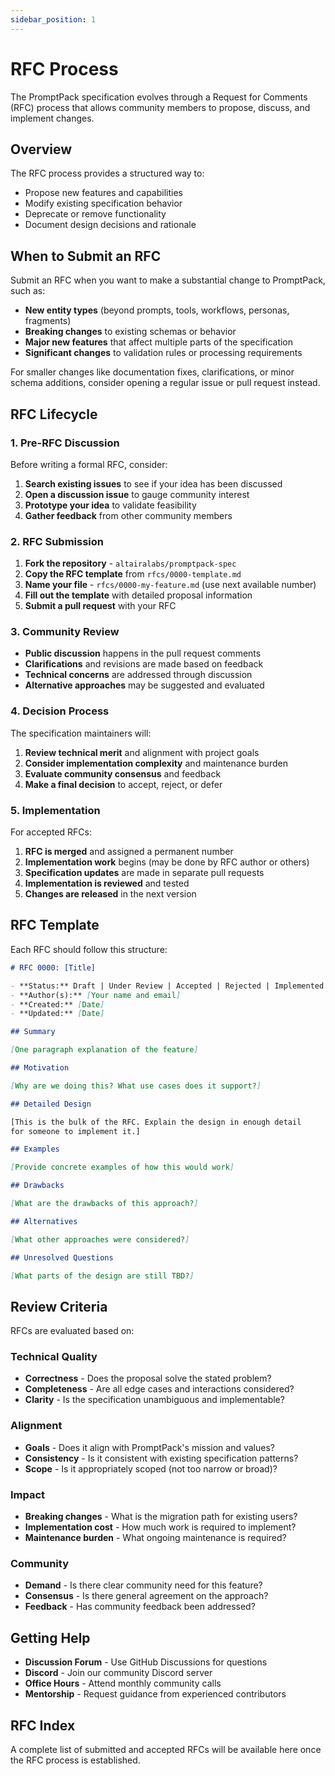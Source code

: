 ```yaml
---
sidebar_position: 1
---
```


# RFC Process

The PromptPack specification evolves through a Request for Comments (RFC) process that allows community members to propose, discuss, and implement changes.

## Overview

The RFC process provides a structured way to:

- Propose new features and capabilities
- Modify existing specification behavior  
- Deprecate or remove functionality
- Document design decisions and rationale

## When to Submit an RFC

Submit an RFC when you want to make a substantial change to PromptPack, such as:

- **New entity types** (beyond prompts, tools, workflows, personas, fragments)
- **Breaking changes** to existing schemas or behavior
- **Major new features** that affect multiple parts of the specification
- **Significant changes** to validation rules or processing requirements

For smaller changes like documentation fixes, clarifications, or minor schema additions, consider opening a regular issue or pull request instead.

## RFC Lifecycle

### 1. Pre-RFC Discussion

Before writing a formal RFC, consider:

1. **Search existing issues** to see if your idea has been discussed
2. **Open a discussion issue** to gauge community interest  
3. **Prototype your idea** to validate feasibility
4. **Gather feedback** from other community members

### 2. RFC Submission

1. **Fork the repository** - `altairalabs/promptpack-spec`
2. **Copy the RFC template** from `rfcs/0000-template.md`
3. **Name your file** - `rfcs/0000-my-feature.md` (use next available number)
4. **Fill out the template** with detailed proposal information
5. **Submit a pull request** with your RFC

### 3. Community Review

- **Public discussion** happens in the pull request comments
- **Clarifications** and revisions are made based on feedback
- **Technical concerns** are addressed through discussion
- **Alternative approaches** may be suggested and evaluated

### 4. Decision Process

The specification maintainers will:

1. **Review technical merit** and alignment with project goals
2. **Consider implementation complexity** and maintenance burden  
3. **Evaluate community consensus** and feedback
4. **Make a final decision** to accept, reject, or defer

### 5. Implementation

For accepted RFCs:

1. **RFC is merged** and assigned a permanent number
2. **Implementation work** begins (may be done by RFC author or others)
3. **Specification updates** are made in separate pull requests
4. **Implementation is reviewed** and tested
5. **Changes are released** in the next version

## RFC Template

Each RFC should follow this structure:

```markdown
# RFC 0000: [Title]

- **Status:** Draft | Under Review | Accepted | Rejected | Implemented
- **Author(s):** [Your name and email]
- **Created:** [Date]
- **Updated:** [Date]

## Summary

[One paragraph explanation of the feature]

## Motivation

[Why are we doing this? What use cases does it support?]

## Detailed Design

[This is the bulk of the RFC. Explain the design in enough detail 
for someone to implement it.]

## Examples

[Provide concrete examples of how this would work]

## Drawbacks

[What are the drawbacks of this approach?]

## Alternatives

[What other approaches were considered?]

## Unresolved Questions

[What parts of the design are still TBD?]
```

## Review Criteria

RFCs are evaluated based on:

### Technical Quality
- **Correctness** - Does the proposal solve the stated problem?
- **Completeness** - Are all edge cases and interactions considered?
- **Clarity** - Is the specification unambiguous and implementable?

### Alignment  
- **Goals** - Does it align with PromptPack's mission and values?
- **Consistency** - Is it consistent with existing specification patterns?
- **Scope** - Is it appropriately scoped (not too narrow or broad)?

### Impact
- **Breaking changes** - What is the migration path for existing users?
- **Implementation cost** - How much work is required to implement?
- **Maintenance burden** - What ongoing maintenance is required?

### Community
- **Demand** - Is there clear community need for this feature?
- **Consensus** - Is there general agreement on the approach?
- **Feedback** - Has community feedback been addressed?

## Getting Help

- **Discussion Forum** - Use GitHub Discussions for questions
- **Discord** - Join our community Discord server  
- **Office Hours** - Attend monthly community calls
- **Mentorship** - Request guidance from experienced contributors

## RFC Index

A complete list of submitted and accepted RFCs will be available here once the RFC process is established.
